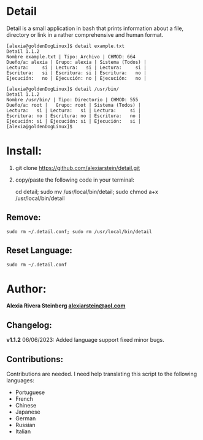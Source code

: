 # Detail

Detail is a small application in bash that prints information about a file, directory or link in a rather comprehensive and human format.

    [alexia@goldenDogLinux]$ detail example.txt  
    Detail 1.1.2
    Nombre example.txt | Tipo: Archivo | CHMOD: 664  
    Dueño/a: alexia | Grupo: alexia | Sistema (Todos) | 
    Lectura:     si | Lectura:   si | Lectura:     si | 
    Escritura:   si | Escritura: si | Escritura:   no |
    Ejecución:   no | Ejecución: no | Ejecución:   no |
    
    [alexia@goldenDogLinux]$ detail /usr/bin/
    Detail 1.1.2 
    Nombre /usr/bin/ | Tipo: Directorio | CHMOD: 555
    Dueño/a: root |   Grupo: root | Sistema (Todos) |
    Lectura:   si | Lectura:   si | Lectura:     si |
    Escritura: no | Escritura: no | Escritura:   no |  
    Ejecución: si | Ejecución: si | Ejecución:   si | 
    [alexia@goldenDogLinux]$


# Install:

 1. git clone https://github.com/alexiarstein/detail.git
 2. copy/paste the following code in your terminal:

    cd detail; sudo mv /usr/local/bin/detail; sudo chmod a+x /usr/local/bin/detail

## Remove:

    sudo rm ~/.detail.conf; sudo rm /usr/local/bin/detail

## Reset Language:

    sudo rm ~/.detail.conf


# Author:
**Alexia Rivera Steinberg <alexiarstein@aol.com>**

## Changelog:

**v1.1.2**
06/06/2023: Added language support
fixed minor bugs.

## Contributions:
Contributions are needed. I need help translating this script to the following languages:

 - Portuguese
 - French
 - Chinese
 - Japanese
 - German
 - Russian
 - Italian 

